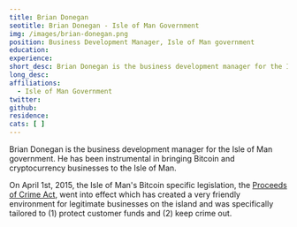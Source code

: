 ```yaml
---
title: Brian Donegan
seotitle: Brian Donegan - Isle of Man Government
img: /images/brian-donegan.png
position: Business Development Manager, Isle of Man government
education:
experience:
short_desc: Brian Donegan is the business development manager for the Isle of Man government.
long_desc:
affiliations:
  - Isle of Man Government
twitter:
github:
residence:
cats: [ ]
---
```

Brian Donegan is the business development manager for the Isle of Man government. He has been instrumental in bringing Bitcoin and cryptocurrency businesses to the Isle of Man.

On April 1st, 2015, the Isle of Man's Bitcoin specific legislation, the [Proceeds of Crime Act](/assets/pdf/proceeds-of-crime-act-isle-of-man-bitcoin.pdf), went into effect which has created a very friendly environment for legitimate businesses on the island and was specifically tailored to (1) protect customer funds and (2) keep crime out.
